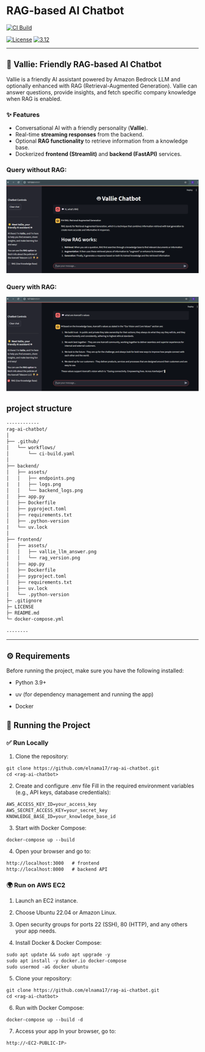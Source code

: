 # RAG-based AI Chatbot

[![CI Build](https://github.com/elnama17/rag-ai-chatbot/actions/workflows/ci-build.yaml/badge.svg)](https://github.com/elnama17/rag-ai-chatbot/actions/workflows/ci-build.yaml)

[![License](https://img.shields.io/badge/License-Apache%202.0-blue.svg)](https://opensource.org/licenses/Apache-2.0)
[![3.12](https://img.shields.io/badge/Python-3.12-green.svg)](https://shields.io/)

---

## 🤖 Vallie: Friendly RAG-based AI Chatbot

Vallie is a friendly AI assistant powered by Amazon Bedrock LLM and optionally enhanced with RAG (Retrieval-Augmented Generation). Vallie can answer questions, provide insights, and fetch specific company knowledge when RAG is enabled.

### ✨ Features
- Conversational AI with a friendly personality (**Vallie**).  
- Real-time **streaming responses** from the backend.  
- Optional **RAG functionality** to retrieve information from a knowledge base.  
- Dockerized **frontend (Streamlit)** and **backend (FastAPI)** services.

### Query without RAG:
![ALt text](/frontend/assets/vallie2.png)

### Query with RAG:

![ALt text](/frontend/assets/rag2.png)


## project structure
```
------------
rag-ai-chatbot/
│
├── .github/
│   └── workflows/
│       └── ci-build.yaml
│
├── backend/
│   ├── assets/
│   │   ├── endpoints.png
|   |   ├── logs.png
│   │   └── backend_logs.png
│   ├── app.py
│   ├── Dockerfile
│   ├── pyproject.toml
│   ├── requirements.txt
│   ├── .python-version
|   └── uv.lock
│
├── frontend/
│   ├── assets/
│   │   ├── vallie_llm_answer.png
│   │   └── rag_version.png
│   ├── app.py
│   ├── Dockerfile
│   ├── pyproject.toml
│   ├── requirements.txt
|   ├── uv.lock
│   └── .python-version
├─ .gitignore
├─ LICENSE
├─ README.md
└─ docker-compose.yml

--------
```

---

## ⚙️ Requirements

Before running the project, make sure you have the following installed:

- Python 3.9+

- uv (for dependency management and running the app)

- Docker

## 🚀 Running the Project

### ✅ Run Locally

1. Clone the repository:

```
git clone https://github.com/elnama17/rag-ai-chatbot.git
cd <rag-ai-chatbot>
```


2. Create and configure .env file
Fill in the required environment variables (e.g., API keys, database credentials):
```AWS_REGION=us-east-1
AWS_ACCESS_KEY_ID=your_access_key
AWS_SECRET_ACCESS_KEY=your_secret_key
KNOWLEDGE_BASE_ID=your_knowledge_base_id
```

3. Start with Docker Compose:
```
docker-compose up --build
```

4. Open your browser and go to:
```
http://localhost:3000   # frontend
http://localhost:8000   # backend API
```
### 🌍 Run on AWS EC2

1. Launch an EC2 instance.

2. Choose Ubuntu 22.04 or Amazon Linux.

3. Open security groups for ports 22 (SSH), 80 (HTTP), and any others your app needs.

4. Install Docker & Docker Compose:
```
sudo apt update && sudo apt upgrade -y
sudo apt install -y docker.io docker-compose
sudo usermod -aG docker ubuntu
```

5. Clone your repository:
```
git clone https://github.com/elnama17/rag-ai-chatbot.git
cd <rag-ai-chatbot>
```

6. Run with Docker Compose:
```
docker-compose up --build -d
```


7. Access your app
In your browser, go to:
```bash
http://<EC2-PUBLIC-IP>
```